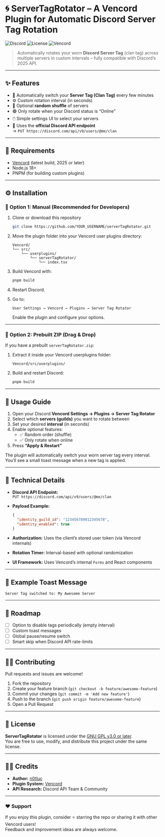 # 🌀 ServerTagRotator – A Vencord Plugin for Automatic Discord Server Tag Rotation

![Discord](https://img.shields.io/badge/Discord-5865F2?logo=discord&logoColor=white)
![License](https://img.shields.io/badge/License-GPL--3.0--or--later-blue)
![Vencord](https://img.shields.io/badge/Vencord-Plugin-00bcd4)

> Automatically rotates your worn **Discord Server Tag** (clan tag) across multiple servers in custom intervals – fully compatible with Discord’s 2025 API.

---

## ✨ Features

- 🔁 Automatically switch your **Server Tag (Clan Tag)** every few minutes  
- ⚙️ Custom rotation interval (in seconds)  
- 🎲 Optional **random shuffle** of servers  
- 🟢 Only rotate when your Discord status is “Online”  
- 🖱️ Simple settings UI to select your servers  
- 🔐 Uses the **official Discord API endpoint**  
  → `PUT https://discord.com/api/v9/users/@me/clan`

---

## 🧩 Requirements

- [Vencord](https://vencord.dev) (latest build, 2025 or later)
- Node.js 18+  
- PNPM (for building custom plugins)

---

## ⚙️ Installation

### 🔹 Option 1: Manual (Recommended for Developers)

1. Clone or download this repository  
   ```bash
   git clone https://github.com/YOUR_USERNAME/serverTagRotator.git
   ```

2. Move the plugin folder into your Vencord user plugins directory:
   ```
   Vencord/
   └── src/
       └── userplugins/
           └── serverTagRotator/
               └── index.tsx
   ```

3. Build Vencord with:
   ```bash
   pnpm build
   ```

4. Restart Discord.

5. Go to:
   ```
   User Settings → Vencord → Plugins → Server Tag Rotator
   ```
   Enable the plugin and configure your options.

---

### 🔹 Option 2: Prebuilt ZIP (Drag & Drop)

If you have a prebuilt `serverTagRotator.zip`:

1. Extract it inside your Vencord userplugins folder:
   ```
   Vencord/src/userplugins/
   ```
2. Build and restart Discord:
   ```bash
   pnpm build
   ```

---

## 🧭 Usage Guide

1. Open your Discord **Vencord Settings → Plugins → Server Tag Rotator**  
2. Select which **servers (guilds)** you want to rotate between  
3. Set your desired **interval** (in seconds)  
4. Enable optional features:
   - ✅ Random order (shuffle)
   - ✅ Only rotate when online  
5. Press **“Apply & Restart”**

The plugin will automatically switch your worn server tag every interval.  
You’ll see a small toast message when a new tag is applied.

---

## 🧠 Technical Details

- **Discord API Endpoint:**  
  `PUT https://discord.com/api/v9/users/@me/clan`

- **Payload Example:**
  ```json
  {
    "identity_guild_id": "123456789012345678",
    "identity_enabled": true
  }
  ```

- **Authorization:** Uses the client’s stored user token (via Vencord internals)  
- **Rotation Timer:** Interval-based with optional randomization  
- **UI Framework:** Uses Vencord’s internal `Forms` and React components

---

## 🧰 Example Toast Message

```
Server Tag switched to: My Awesome Server
```

---

## 🚀 Roadmap

- [ ] Option to disable tags periodically (empty interval)
- [ ] Custom toast messages
- [ ] Global pause/resume switch
- [ ] Smart skip when Discord API rate-limits

---

## 🧑‍💻 Contributing

Pull requests and issues are welcome!

1. Fork the repository  
2. Create your feature branch (`git checkout -b feature/awesome-feature`)  
3. Commit your changes (`git commit -m 'Add new feature'`)  
4. Push to the branch (`git push origin feature/awesome-feature`)  
5. Open a Pull Request

---

## 🧾 License

**ServerTagRotator** is licensed under the [GNU GPL v3.0 or later](https://www.gnu.org/licenses/gpl-3.0.html).  
You are free to use, modify, and distribute this project under the same license.

---

## 🧑‍🎤 Credits

- **Author:** [n0tluc](https://github.com/n0tluc)  
- **Plugin System:** [Vencord](https://vencord.dev)  
- **API Research:** Discord API Team & Community

---

### ❤️ Support

If you enjoy this plugin, consider ⭐ starring the repo or sharing it with other Vencord users!  
Feedback and improvement ideas are always welcome.
